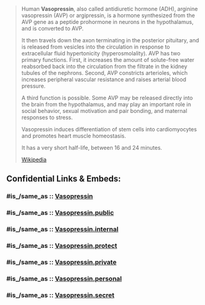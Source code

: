 
> Human **Vasopressin**, also called antidiuretic hormone (ADH),   arginine vasopressin (AVP) or argipressin, 
> is a hormone synthesized from the AVP gene as a peptide prohormone in neurons in the hypothalamus, 
> and is converted to AVP. 
> 
> It then travels down the axon terminating in the posterior pituitary, and is released from vesicles into the circulation in response to extracellular fluid hypertonicity (hyperosmolality). AVP has two primary functions. First, it increases the amount of solute-free water reabsorbed back into the circulation from the filtrate in the kidney tubules of the nephrons. Second, AVP constricts arterioles, which increases peripheral vascular resistance and raises arterial blood pressure.
>
> A third function is possible. Some AVP may be released directly into the brain from the hypothalamus, and may play an important role in social behavior, sexual motivation and pair bonding, and maternal responses to stress.
>
> Vasopressin induces differentiation of stem cells into cardiomyocytes and promotes heart muscle homeostasis.
>
> It has a very short half-life, between 16 and 24 minutes.
>
> [Wikipedia](https://en.wikipedia.org/wiki/Vasopressin)


## Confidential Links & Embeds: 

### #is_/same_as :: [Vasopressin](Vasopressin.md) 

### #is_/same_as :: [Vasopressin.public](/_public/Chemistry/organic/Biochemistry/Hormone/Vasopressin.public.md) 

### #is_/same_as :: [Vasopressin.internal](/_internal/Chemistry/organic/Biochemistry/Hormone/Vasopressin.internal.md) 

### #is_/same_as :: [Vasopressin.protect](/_protect/Chemistry/organic/Biochemistry/Hormone/Vasopressin.protect.md) 

### #is_/same_as :: [Vasopressin.private](/_private/Chemistry/organic/Biochemistry/Hormone/Vasopressin.private.md) 

### #is_/same_as :: [Vasopressin.personal](/_personal/Chemistry/organic/Biochemistry/Hormone/Vasopressin.personal.md) 

### #is_/same_as :: [Vasopressin.secret](/_secret/Chemistry/organic/Biochemistry/Hormone/Vasopressin.secret.md)

